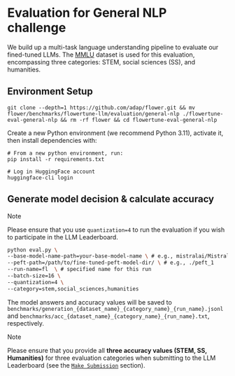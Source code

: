 # Evaluation for General NLP challenge

We build up a multi-task language understanding pipeline to evaluate our fined-tuned LLMs.
The [MMLU](https://huggingface.co/datasets/lukaemon/mmlu) dataset is used for this evaluation, encompassing three categories: STEM, social sciences (SS), and humanities.


## Environment Setup

```shell
git clone --depth=1 https://github.com/adap/flower.git && mv flower/benchmarks/flowertune-llm/evaluation/general-nlp ./flowertune-eval-general-nlp && rm -rf flower && cd flowertune-eval-general-nlp
```

Create a new Python environment (we recommend Python 3.11), activate it, then install dependencies with:

```shell
# From a new python environment, run:
pip install -r requirements.txt

# Log in HuggingFace account
huggingface-cli login
```

## Generate model decision & calculate accuracy

> [!NOTE]
> Please ensure that you use `quantization=4` to run the evaluation if you wish to participate in the LLM Leaderboard.

```bash
python eval.py \
--base-model-name-path=your-base-model-name \ # e.g., mistralai/Mistral-7B-v0.3
--peft-path=/path/to/fine-tuned-peft-model-dir/ \ # e.g., ./peft_1
--run-name=fl  \ # specified name for this run  
--batch-size=16 \
--quantization=4 \
--category=stem,social_sciences,humanities
```

The model answers and accuracy values will be saved to `benchmarks/generation_{dataset_name}_{category_name}_{run_name}.jsonl` and `benchmarks/acc_{dataset_name}_{category_name}_{run_name}.txt`, respectively.


> [!NOTE]
> Please ensure that you provide all **three accuracy values (STEM, SS, Humanities)** for three evaluation categories when submitting to the LLM Leaderboard (see the [`Make Submission`](https://github.com/adap/flower/tree/main/benchmarks/flowertune-llm/evaluation#make-submission-on-flowertune-llm-leaderboard) section).
